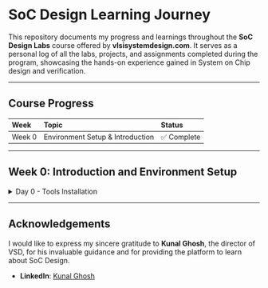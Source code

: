 # SoC Design Learning Journey

This repository documents my progress and learnings throughout the **SoC Design Labs** course offered by **vlsisystemdesign.com**. It serves as a personal log of all the labs, projects, and assignments completed during the program, showcasing the hands-on experience gained in System on Chip design and verification.

---

## Course Progress

| Week   | Topic                                | Status      |
| :----- | :----------------------------------- | :---------- |
| Week 0 | Environment Setup & Introduction     | ✅ Complete |

---

## Week 0: Introduction and Environment Setup

<details>
  <summary>Day 0 - Tools Installation</summary>
  
  <br>
  The first day focused on getting acquainted with the course structure and setting up the necessary open-source tools for VLSI design and simulation on a Linux environment. This foundational setup is crucial for all the upcoming labs and projects.

  The primary tools installed were:
  * **Icarus Verilog (`iverilog`):** A Verilog compiler used for simulating digital circuits.
  * **GTKWave:** A powerful waveform viewer for visualizing and analyzing the output of simulations.
  * **Yosys:** An open-source framework for Verilog RTL synthesis, which translates the hardware description into a gate-level netlist.

  After the installation process, I verified that each tool was correctly set up and accessible from the terminal.

  #### Tool Installation Verification

  The following screenshots confirm the successful installation and basic invocation of the essential tools.

  **1. Icarus Verilog (`iverilog`)**

  Running the `iverilog` command in the terminal displays its usage options, confirming that the compiler is ready to use.

  ![Icarus Verilog Installation](images/iverilog.jpg)

  **2. GTKWave**

  Launching `gtkwave` from the terminal successfully opens the GUI, which is now ready to load and display `.vcd` waveform files for analysis.

  ![GTKWave Installation](images/gtkwave.jpg)

  **3. Yosys Open Synthesis Suite**

  Executing the `yosys` command starts the synthesis suite, confirming that the tool is installed and operational for future synthesis tasks.

  ![Yosys Installation](images/yosys.jpg)

  With the environment now set up, I am ready to proceed with the upcoming labs.

</details>

---

## Acknowledgements

I would like to express my sincere gratitude to **Kunal Ghosh**, the director of VSD, for his invaluable guidance and for providing the platform to learn about SoC Design.

- **LinkedIn**: [Kunal Ghosh](https://www.linkedin.com/in/kunal-ghosh-vlsisystemdesign-com-28084836/)
